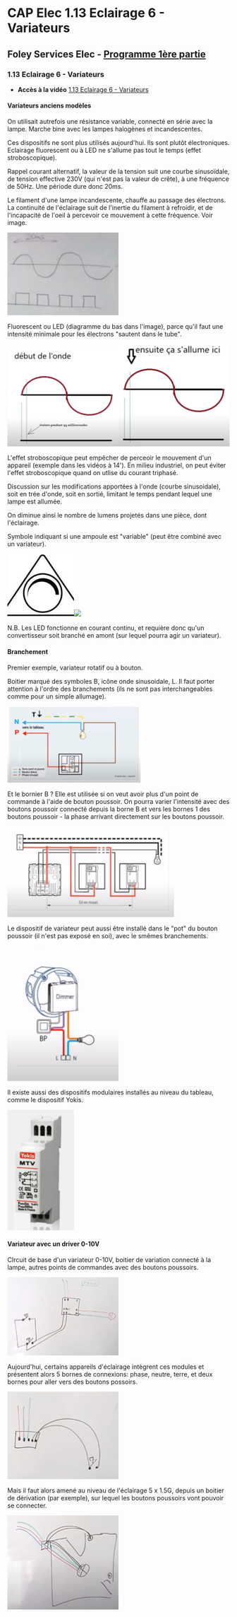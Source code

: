 # CAP Elec 1.13 Eclairage 6 - Variateurs
## Foley Services Elec - [Programme 1ère partie](../1ere_partie/README.md)

### 1.13 Eclairage 6 - Variateurs

- **Accès à la vidéo** [1.13 Eclairage 6 - Variateurs](https://youtu.be/dws48fPJQ7I)

#### Variateurs anciens modèles

On utilisait autrefois une résistance variable, connecté en série avec la lampe. Marche bine avec les lampes halogènes et incandescentes.

Ces dispositifs ne sont plus utilisés aujourd'hui. Ils sont plutôt électroniques. Eclairage fluorescent ou à LED ne s'allume pas tout le temps (effet stroboscopique).

Rappel courant alternatif, la valeur de la tension suit une courbe sinusoïdale, de tension effective 230V (qui n'est pas la valeur de crête), à une fréquence de 50Hz. Une période dure donc 20ms.

Le filament d'une lampe incandescente, chauffe au passage des électrons. La continuité de l'éclairage suit de l'inertie du filament à refroidir, et de l'incapacité de l'oeil à percevoir ce mouvement à cette fréquence. Voir image.

<img src="./images/Effet_stroboscopoique.png" width="50%">

Fluorescent ou LED (diagramme du bas dans l'image), parce qu'il faut une intensité minimale pour les électrons "sautent dans le tube".

<img src="./images/LED.png" width="50%"><img src="./images/LED_bis.png" width="50%">

L'effet stroboscopique peut empêcher de perceoir le mouvement d'un appareil (exemple dans les vidéos à 14'). En milieu industriel, on peut éviter l'effet stroboscopique quand on utlise du courant triphasé. 

Discussion sur les modifications apportées à l'onde (courbe sinusoidale), soit en trée d'onde, soit en sortié, limitant le temps pendant lequel une lampe est allumée.

On diminue ainsi le nombre de lumens projetés dans une pièce, dont l'éclairage.

Symbole indiquant si une ampoule est "variable" (peut être combiné avec un variateur).

<img src="./images/Ampoule_variable.jpeg" width="30%"><img src="./images/Ampoule_non_
variable.jpeg" width="30%">

N.B. Les LED fonctionne en courant continu, et requière donc qu'un convertisseur soit branché en amont (sur lequel pourra agir un variateur).

#### Branchement

Premier exemple, variateur rotatif ou à bouton.

Boitier marqué des symboles B, icône onde sinusoidale, L. Il faut porter attention à l'ordre des branchements (ils ne sont pas interchangeables comme pour un simple allumage).

<img src="./images/Branchement_variateur.png" width="60%">

Et le bornier B ? Elle est utilisée si on veut avoir plus d'un point de commande à l'aide de bouton poussoir. On pourra varier l'intensité avec des boutons poussoir connecté depuis la borne B et vers les bornes 1 des boutons poussoir - la phase arrivant directement sur les boutons poussoir.

<img src="./images/Variateur_boutons_poussoirs.png" width="75%">

Le dispositif de variateur peut aussi être installé dans le "pot" du bouton poussoir (il n'est pas exposé en soi), avec le smêmes branchements.

<img src="./images/Variateur_fond_du_pot.png" width="50%">

Il existe aussi des dispositifs modulaires installés au niveau du tableau, comme le dispositif Yokis.

<img src="./images/Yokis.png" width="30%">

#### Variateur avec un driver 0-10V

CIrcuit de base d'un variateur 0-10V, boitier de variation connecté à la lampe, autres points de commandes avec des boutons poussoirs.

<img src="./images/Variateur_0_10V.png" width="50%">

Aujourd'hui, certains appareils d'éclairage intègrent ces modules et présentent alors 5 bornes de connexions: phase, neutre, terre, et deux bornes pour aller vers des boutons possoirs.

<img src="./images/Variateur_0_10V_integre.png" width="50%">

Mais il faut alors amené au niveau de l'éclairage 5 x 1.5G, depuis un boitier de dérivation (par exemple), sur lequel les boutons poussoirs vont pouvoir se connecter.

<img src="./images/Cablage_appareil_variateur_integre.png" width="50%">


